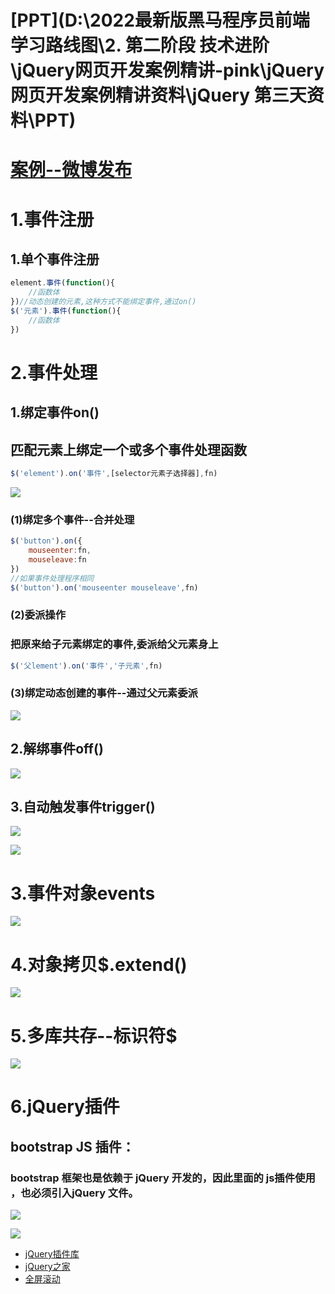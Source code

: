 # [PPT](D:\2022最新版黑马程序员前端学习路线图\2. 第二阶段 技术进阶\jQuery网页开发案例精讲-pink\jQuery网页开发案例精讲资料\jQuery 第三天资料\PPT)

# [案例--微博发布](F:\4月web前端\2022黑马-web前端学习\6.jQuery\1.练习\day02\07微博发布.html)

# 1.事件注册

## 1.单个事件注册

~~~js
element.事件(function(){
    //函数体
})//动态创建的元素,这种方式不能绑定事件,通过on()
$('元素').事件(function(){
    //函数体
})
~~~

# 2.事件处理

## 1.绑定事件on()

## 匹配元素上绑定一个或多个事件处理函数

~~~js
$('element').on('事件',[selector元素子选择器],fn)
~~~

![](../上课截图/事件处理on().png)

### (1)绑定多个事件--合并处理

~~~js
$('button').on({
    mouseenter:fn,
    mouseleave:fn
})
//如果事件处理程序相同
$('button').on('mouseenter mouseleave',fn)
~~~

### (2)委派操作

### 把原来给子元素绑定的事件,委派给父元素身上

~~~js
$('父lement').on('事件','子元素',fn)
~~~

### (3)绑定动态创建的事件--通过父元素委派

![](../上课截图/绑定动态创建的事件.png)

## 2.解绑事件off()

![](../上课截图/解绑事件off().png)

## 3.自动触发事件trigger()

![](../上课截图/自动触发事件.png)

![](../上课截图/自动触发事件02.png)

# 3.事件对象events

![](../上课截图/事件对象.png)

# 4.对象拷贝$.extend()

![](../上课截图/对象拷贝.png)

# 5.多库共存--标识符$

![](../上课截图/多库共存.png)

# 6.jQuery插件

## bootstrap JS 插件：

### bootstrap 框架也是依赖于 jQuery 开发的，因此里面的 js插件使用 ，也必须引入jQuery 文件。

![](../上课截图/插件.png)

![](../上课截图/插件2.png)

- [jQuery插件库](http://www.jq22.com/)
- [jQuery之家](http://www.htmleaf.com/)
- [全屏滚动](http://www.dowebok.com/demo/2014/77/)